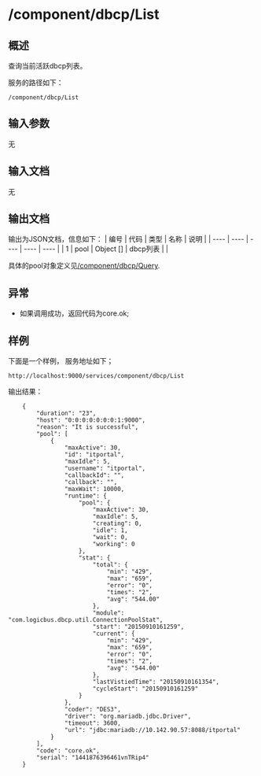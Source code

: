 # /component/dbcp/List

## 概述

查询当前活跃dbcp列表。

服务的路径如下：
```
/component/dbcp/List
```

## 输入参数
无

## 输入文档
无

## 输出文档

输出为JSON文档，信息如下：
| 编号 | 代码 | 类型 | 名称 | 说明 |
| ---- | ---- | ---- | ---- | ---- |
| 1 | pool | Object [] | dbcp列表 | |

具体的pool对象定义见[/component/dbcp/Query](Query.md).

## 异常
* 如果调用成功，返回代码为core.ok;

## 样例

下面是一个样例，
服务地址如下；
```
http://localhost:9000/services/component/dbcp/List
```
输出结果：
```
	{
	    "duration": "23", 
	    "host": "0:0:0:0:0:0:0:1:9000", 
	    "reason": "It is successful", 
	    "pool": [
	        {
	            "maxActive": 30, 
	            "id": "itportal", 
	            "maxIdle": 5, 
	            "username": "itportal", 
	            "callbackId": "", 
	            "callback": "", 
	            "maxWait": 10000, 
	            "runtime": {
	                "pool": {
	                    "maxActive": 30, 
	                    "maxIdle": 5, 
	                    "creating": 0, 
	                    "idle": 1, 
	                    "wait": 0, 
	                    "working": 0
	                }, 
	                "stat": {
	                    "total": {
	                        "min": "429", 
	                        "max": "659", 
	                        "error": "0", 
	                        "times": "2", 
	                        "avg": "544.00"
	                    }, 
	                    "module": "com.logicbus.dbcp.util.ConnectionPoolStat", 
	                    "start": "20150910161259", 
	                    "current": {
	                        "min": "429", 
	                        "max": "659", 
	                        "error": "0", 
	                        "times": "2", 
	                        "avg": "544.00"
	                    }, 
	                    "lastVistiedTime": "20150910161354", 
	                    "cycleStart": "20150910161259"
	                }
	            }, 
	            "coder": "DES3", 
	            "driver": "org.mariadb.jdbc.Driver", 
	            "timeout": 3600, 
	            "url": "jdbc:mariadb://10.142.90.57:8088/itportal"
	        }
	    ], 
	    "code": "core.ok", 
	    "serial": "1441876396461vnTRip4"
	}
```



